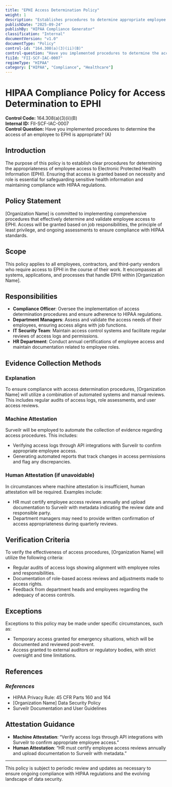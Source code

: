 ```yaml
---
title: "EPHI Access Determination Policy"
weight: 1
description: "Establishes procedures to determine appropriate employee access to Electronic Protected Health Information (EPHI)."
publishDate: "2025-09-24"
publishBy: "HIPAA Compliance Generator"
classification: "Internal"
documentVersion: "v1.0"
documentType: "Policy"
control-id: "164.308(a)(3)(ii)(B)"
control-question: "Have you implemented procedures to determine the access of an employee to EPHI is appropriate? (A)"
fiiId: "FII-SCF-IAC-0007"
regimeType: "HIPAA"
category: ["HIPAA", "Compliance", "Healthcare"]
---
```


# HIPAA Compliance Policy for Access Determination to EPHI

**Control Code:** 164.308(a)(3)(ii)(B)  
**Internal ID:** FII-SCF-IAC-0007  
**Control Question:** Have you implemented procedures to determine the access of an employee to EPHI is appropriate? (A)  

## Introduction
The purpose of this policy is to establish clear procedures for determining the appropriateness of employee access to Electronic Protected Health Information (EPHI). Ensuring that access is granted based on necessity and role is essential for safeguarding sensitive health information and maintaining compliance with HIPAA regulations.

## Policy Statement
[Organization Name] is committed to implementing comprehensive procedures that effectively determine and validate employee access to EPHI. Access will be granted based on job responsibilities, the principle of least privilege, and ongoing assessments to ensure compliance with HIPAA standards.

## Scope
This policy applies to all employees, contractors, and third-party vendors who require access to EPHI in the course of their work. It encompasses all systems, applications, and processes that handle EPHI within [Organization Name].

## Responsibilities
- **Compliance Officer**: Oversee the implementation of access determination procedures and ensure adherence to HIPAA regulations.
- **Department Managers**: Assess and validate the access needs of their employees, ensuring access aligns with job functions.
- **IT Security Team**: Maintain access control systems and facilitate regular reviews of access logs and permissions.
- **HR Department**: Conduct annual certifications of employee access and maintain documentation related to employee roles.

## Evidence Collection Methods

### Explanation
To ensure compliance with access determination procedures, [Organization Name] will utilize a combination of automated systems and manual reviews. This includes regular audits of access logs, role assessments, and user access reviews.

### Machine Attestation
Surveilr will be employed to automate the collection of evidence regarding access procedures. This includes:
- Verifying access logs through API integrations with Surveilr to confirm appropriate employee access.
- Generating automated reports that track changes in access permissions and flag any discrepancies.

### Human Attestation (if unavoidable)
In circumstances where machine attestation is insufficient, human attestation will be required. Examples include:
- HR must certify employee access reviews annually and upload documentation to Surveilr with metadata indicating the review date and responsible party.
- Department managers may need to provide written confirmation of access appropriateness during quarterly reviews.

## Verification Criteria
To verify the effectiveness of access procedures, [Organization Name] will utilize the following criteria:
- Regular audits of access logs showing alignment with employee roles and responsibilities.
- Documentation of role-based access reviews and adjustments made to access rights.
- Feedback from department heads and employees regarding the adequacy of access controls.

## Exceptions
Exceptions to this policy may be made under specific circumstances, such as:
- Temporary access granted for emergency situations, which will be documented and reviewed post-event.
- Access granted to external auditors or regulatory bodies, with strict oversight and time limitations.

## References
### _References_
- HIPAA Privacy Rule: 45 CFR Parts 160 and 164
- [Organization Name] Data Security Policy
- Surveilr Documentation and User Guidelines

## Attestation Guidance
- **Machine Attestation**: “Verify access logs through API integrations with Surveilr to confirm appropriate employee access.”
- **Human Attestation**: “HR must certify employee access reviews annually and upload documentation to Surveilr with metadata.” 

---

This policy is subject to periodic review and updates as necessary to ensure ongoing compliance with HIPAA regulations and the evolving landscape of data security.